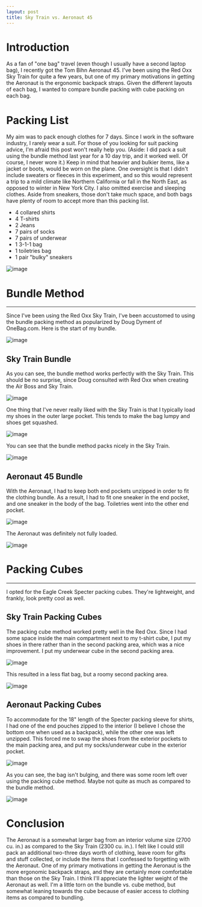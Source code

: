 ```yaml
---
layout: post
title: Sky Train vs. Aeronaut 45
---
```


# Introduction

As a fan of "one bag" travel (even though I usually have a second laptop bag), I recently got the Tom Bihn Aeronaut 45.  I've been using the Red Oxx Sky Train for quite a few years, but one of my primary motivations in getting the Aeronaut is the ergonomic backpack straps.  Given the different layouts of each bag, I wanted to compare bundle packing with cube packing on each bag.  

# Packing List

My aim was to pack enough clothes for 7 days.  Since I work in the software industry, I rarely wear a suit.  For those of you looking for suit packing advice, I'm afraid this post won't really help you.  (Aside: I did pack a suit using the bundle method last year for a 10 day trip, and it worked well.  Of course, I never wore it.)  Keep in mind that heavier and bulkier items, like a jacket or boots, would be worn on the plane.  One oversight is that I didn't include sweaters or fleeces in this experiment, and so this would represent a trip to a mild climate like Northern California or fall in the North East, as opposed to winter in New York City.  I also omitted exercise and sleeping clothes.  Aside from sneakers, those don't take much space, and both bags have plenty of room to accept more than this packing list.

* 4 collared shirts
* 4 T-shirts
* 2 Jeans
* 7 pairs of socks
* 7 pairs of underwear
* 1 3-1-1 bag
* 1 toiletries bag
* 1 pair "bulky" sneakers

![image](/assets/redoxx-tombihn/all-clothes.jpg)


# Bundle Method
---

Since I've been using the Red Oxx Sky Train, I've been accustomed to using the bundle packing method as popularized by Doug Dyment of OneBag.com.  Here is the start of my bundle.

![image](/assets/redoxx-tombihn/bundle.jpg)

## Sky Train Bundle

As you can see, the bundle method works perfectly with the Sky Train.  This should be no surprise, since Doug consulted with Red Oxx when creating the Air Boss and Sky Train.

![image](/assets/redoxx-tombihn/ro-bundle2.jpg)

One thing that I've never really liked with the Sky Train is that I typically load my shoes in the outer large pocket.  This tends to make the bag lumpy and shoes get squashed.  

![image](/assets/redoxx-tombihn/ro-bundle-closed2.jpg) 

You can see that the bundle method packs nicely in the Sky Train.

![image](/assets/redoxx-tombihn/ro-bundle-closed.jpg)

## Aeronaut 45 Bundle

With the Aeronaut, I had to keep both end pockets unzipped in order to fit the clothing bundle.  As a result, I had to fit one sneaker in the end pocket, and one sneaker in the body of the bag.  Toiletries went into the other end pocket.

![image](/assets/redoxx-tombihn/tb-bundle-closed.jpg)

The Aeronaut was definitely not fully loaded.

![image](/assets/redoxx-tombihn/tb-bundle-closed2.jpg)

# Packing Cubes
---

I opted for the Eagle Creek Specter packing cubes.  They're lightweight, and frankly, look pretty cool as well.

## Sky Train Packing Cubes

The packing cube method worked pretty well in the Red Oxx.  Since I had some space inside the main compartment next to my t-shirt cube, I put my shoes in there rather than in the second packing area, which was a nice improvement.  I put my underwear cube in the second packing area.

![image](/assets/redoxx-tombihn/ro-cubes.jpg)

This resulted in a less flat bag, but a roomy second packing area.

![image](/assets/redoxx-tombihn/ro-cubes-closed.jpg)


## Aeronaut Packing Cubes

To accommodate for the 18" length of the Specter packing sleeve for shirts, I had one of the end pouches zipped to the interior (I believe I chose the bottom one when used as a backpack), while the other one was left unzipped.  This forced me to swap the shoes from the exterior pockets to the main packing area, and put my socks/underwear cube in the exterior pocket.

![image](/assets/redoxx-tombihn/tb-cubes.jpg)

As you can see, the bag isn't bulging, and there was some room left over using the packing cube method.  Maybe not quite as much as compared to the bundle method.

![image](/assets/redoxx-tombihn/tb-cubes-closed.jpg)

# Conclusion

The Aeronaut is a somewhat larger bag from an interior volume size (2700 cu. in.) as compared to the Sky Train (2300 cu. in.).  I felt like I could still pack an additional two-three days worth of clothing, leave room for gifts and stuff collected, or include the items that I confessed to forgetting with the Aeronaut.  One of my primary motivations in getting the Aeronaut is the more ergonomic backpack straps, and they are certainly more comfortable than those on the Sky Train.  I think I'll appreciate the lighter weight of the Aeronaut as well.  I'm a little torn on the bundle vs. cube method, but somewhat leaning towards the cube because of easier access to clothing items as compared to bundling.
